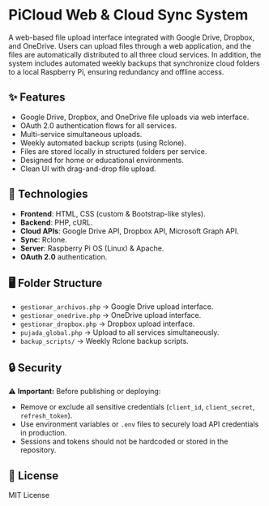 # PiCloud Web & Cloud Sync System

A web-based file upload interface integrated with Google Drive, Dropbox, and OneDrive. Users can upload files through a web application, and the files are automatically distributed to all three cloud services. In addition, the system includes automated weekly backups that synchronize cloud folders to a local Raspberry Pi, ensuring redundancy and offline access.

## ✨ Features

- Google Drive, Dropbox, and OneDrive file uploads via web interface.
- OAuth 2.0 authentication flows for all services.
- Multi-service simultaneous uploads.
- Weekly automated backup scripts (using Rclone).
- Files are stored locally in structured folders per service.
- Designed for home or educational environments.
- Clean UI with drag-and-drop file upload.

## 📂 Technologies

- **Frontend**: HTML, CSS (custom & Bootstrap-like styles).
- **Backend**: PHP, cURL.
- **Cloud APIs**: Google Drive API, Dropbox API, Microsoft Graph API.
- **Sync**: Rclone.
- **Server**: Raspberry Pi OS (Linux) & Apache.
- **OAuth 2.0** authentication.

## 🖥️ Folder Structure

- `gestionar_archivos.php` → Google Drive upload interface.
- `gestionar_onedrive.php` → OneDrive upload interface.
- `gestionar_dropbox.php` → Dropbox upload interface.
- `pujada_global.php` → Upload to all services simultaneously.
- `backup_scripts/` → Weekly Rclone backup scripts.

## 🔒 Security

⚠ **Important:** Before publishing or deploying:
- Remove or exclude all sensitive credentials (`client_id`, `client_secret`, `refresh_token`).
- Use environment variables or `.env` files to securely load API credentials in production.
- Sessions and tokens should not be hardcoded or stored in the repository.

## 📄 License

MIT License
